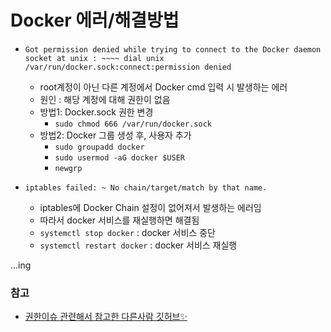# Docker 에러/해결방법

+ `Got permission denied while trying to connect to the Docker daemon socket at unix : ~~~~ dial unix /var/run/docker.sock:connect:permission denied`
   + root계정이 아닌 다른 계정에서 Docker cmd 입력 시 발생하는 에러
   + 원인 : 해당 계정에 대해 권한이 없음
   + 방법1: Docker.sock 권한 변경
      + `sudo chmod 666 /var/run/docker.sock`
   + 방법2: Docker 그룹 생성 후, 사용자 추가
      + `sudo groupadd docker`
      + `sudo usermod -aG docker $USER`
      + `newgrp`

+ `iptables failed: ~ No chain/target/match by that name.`
   + iptables에 Docker Chain 설정이 없어져서 발생하는 에러임
   + 따라서 docker 서비스를 재실행하면 해결됨
   + `systemctl stop docker` : docker 서비스 중단
   + `systemctl restart docker` : docker 서비스 재실행


...ing


### 참고
+ [권한이슈 관련해서 참고한 다른사람 깃허브✨](https://github.com/occidere/TIL/issues/116)

